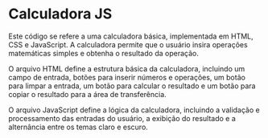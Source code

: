# Calculadora JS

Este código se refere a uma calculadora básica, implementada em HTML, CSS e JavaScript. A calculadora permite que o usuário insira operações matemáticas simples e obtenha o resultado da operação.

O arquivo HTML define a estrutura básica da calculadora, incluindo um campo de entrada, botões para inserir números e operações, um botão para limpar a entrada, um botão para calcular o resultado e um botão para copiar o resultado para a área de transferência.

O arquivo JavaScript define a lógica da calculadora, incluindo a validação e processamento das entradas do usuário, a exibição do resultado e a alternância entre os temas claro e escuro.
